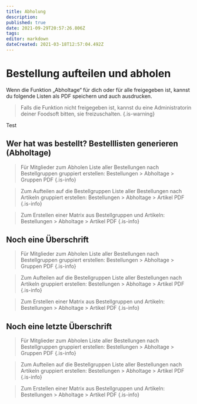 ```yaml
---
title: Abholung
description: 
published: true
date: 2021-09-29T20:57:26.806Z
tags: 
editor: markdown
dateCreated: 2021-03-18T12:57:04.492Z
---
```


# Bestellung aufteilen und abholen



Wenn die Funktion „Abholtage“ für dich oder für alle freigegeben ist, kannst du folgende Listen als PDF speichern und auch ausdrucken.

> Falls die Funktion nicht freigegeben ist, kannst du eine Administratorin deiner Foodsoft bitten, sie  freizuschalten.
{.is-warning}

Test

## Wer hat was bestellt? Bestelllisten generieren (Abholtage)
> Für Mitglieder zum Abholen Liste aller Bestellungen nach Bestellgruppen gruppiert erstellen:
> Bestellungen > Abholtage > Gruppen PDF
{.is-info}

> Zum Aufteilen auf die Bestellgruppen Liste aller Bestellungen nach Artikeln gruppiert erstellen: 
> Bestellungen > Abholtage > Artikel PDF
{.is-info}

> Zum Erstellen einer Matrix aus Bestellgruppen und Artikeln: 
> Bestellungen > Abholtage > Artikel PDF
{.is-info}
	

## Noch eine Überschrift


> Für Mitglieder zum Abholen Liste aller Bestellungen nach Bestellgruppen gruppiert erstellen:
> Bestellungen > Abholtage > Gruppen PDF
{.is-info}

> Zum Aufteilen auf die Bestellgruppen Liste aller Bestellungen nach Artikeln gruppiert erstellen: 
> Bestellungen > Abholtage > Artikel PDF
{.is-info}

> Zum Erstellen einer Matrix aus Bestellgruppen und Artikeln: 
> Bestellungen > Abholtage > Artikel PDF
{.is-info}

## Noch eine letzte Überschrift


> Für Mitglieder zum Abholen Liste aller Bestellungen nach Bestellgruppen gruppiert erstellen:
> Bestellungen > Abholtage > Gruppen PDF
{.is-info}

> Zum Aufteilen auf die Bestellgruppen Liste aller Bestellungen nach Artikeln gruppiert erstellen: 
> Bestellungen > Abholtage > Artikel PDF
{.is-info}

> Zum Erstellen einer Matrix aus Bestellgruppen und Artikeln: 
> Bestellungen > Abholtage > Artikel PDF
{.is-info}
